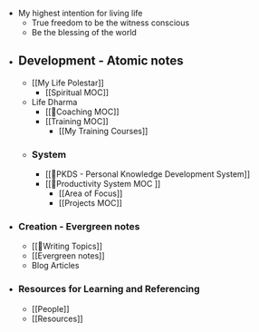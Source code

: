 - My highest intention for living life
    - True freedom to be the witness conscious
    - Be the blessing of the world
- ## Development - Atomic notes
    - [[My Life Polestar]]
        - [[Spiritual MOC]]
    - Life Dharma
        - [[🧭Coaching MOC]]
        - [[Training MOC]]
            - [[My Training Courses]]
    - ### System
        - [[🌱PKDS - Personal Knowledge Development System]]
        - [[🧭Productivity System MOC ]]
            - [[Area of Focus]]
            - [[Projects MOC]]
- ### Creation - Evergreen notes
    - [[🧭Writing Topics]]
    - [[Evergreen notes]]
    - Blog Articles
- ### Resources for Learning and Referencing
    - [[People]]
    - [[Resources]]
